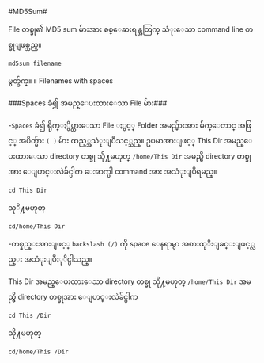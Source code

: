 #MD5Sum#

File တစ္ခု၏ MD5 sum မ်ားအား စစ္ေဆးရန္အတြက္ သံုးေသာ command line တစ္ခုျဖစ္သည္။

	md5sum filename

မွတ္ခ်က္။  ။ Filenames with spaces

###Spaces ခံ၍ အမည္ေပးထားေသာ File မ်ား###

-`Spaces` ခံ၍ ရိုက္ႏွိပ္ထားေသာ File ႏွင့္ Folder အမည္မ်ားအား မ်က္ေတာင္ အဖြင့္ အပိတ္မ်ား `( )` မ်ား ထည့္အသံုးျပဳသင့္သည္။ ဥပမာအားျဖင့္ This Dir အမည္ေပးထားေသာ directory တစ္ခု သို႔မဟုတ္
	`/home/This Dir` အမည္ရွိ directory တစ္ခုအား ေျပာင္းလဲခ်င္ပါက ေအာက္ပါ command 
	အား အသံုးျပဳရမည္။

	cd This Dir

သုိ႔မဟုတ္

	cd/home/This Dir

-တစ္နည္းအားျဖင့္ `backslash (/)` ကို space ေနရာမွာ အစားထုိးျခင္းျဖင့္လည္း အသံုးျပဳႏုိင္ပါသည္။

This Dir အမည္ေပးထားေသာ directory တစ္ခု သို႔မဟုတ္ `/home/This Dir` အမည္ရွိ directory တစ္ခုအား ေျပာင္းလဲခ်င္ပါက 

	cd This /Dir 

သို႔မဟုတ္

	cd/home/This /Dir
